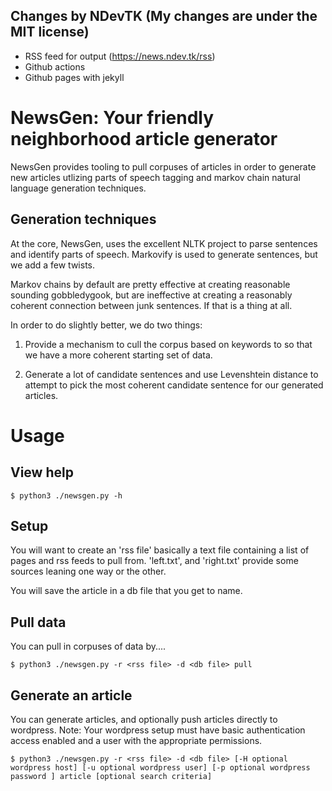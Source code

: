 ## Changes by NDevTK (My changes are under the MIT license)
- RSS feed for output (https://news.ndev.tk/rss)
- Github actions
- Github pages with jekyll

# NewsGen:  Your friendly neighborhood article generator

NewsGen provides tooling to pull corpuses of articles in order to generate new
articles utlizing parts of speech tagging and markov chain natural language
generation techniques.

## Generation techniques

At the core, NewsGen, uses the excellent NLTK project to parse sentences and identify parts of
speech.  Markovify is used to generate sentences, but we add a few twists.

Markov chains by default are pretty effective at creating reasonable sounding
gobbledygook, but are ineffective at creating a reasonably coherent connection
between junk sentences.  If that is a thing at all.

In order to do slightly better, we do two things:

1) Provide a mechanism to cull the corpus based on keywords to so that we have
a more coherent starting set of data.

2) Generate a lot of candidate sentences and use Levenshtein distance to
attempt to pick the most coherent candidate sentence for our generated
articles.

# Usage

## View help

```
$ python3 ./newsgen.py -h
```


## Setup

You will want to create an 'rss file' basically a text file containing a list
of pages and rss feeds to pull from.  'left.txt', and 'right.txt' provide some
sources leaning one way or the other.

You will save the article in a db file that you get to name.


## Pull data

You can pull in corpuses of data by....

```
$ python3 ./newsgen.py -r <rss file> -d <db file> pull
```

## Generate an article

You can generate articles, and optionally push articles directly to wordpress.
Note: Your wordpress setup must have basic authentication access enabled and a
user with the appropriate permissions.

```
$ python3 ./newsgen.py -r <rss file> -d <db file> [-H optional wordpress host] [-u optional wordpress user] [-p optional wordpress password ] article [optional search criteria]
```


